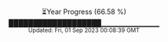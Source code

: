 <p align="center">
⏳Year Progress (66.58 %) <br>
███████████████████▁▁▁▁▁▁▁▁▁▁▁ <br>
<sub>Updated: Fri, 01 Sep 2023 00:08:39 GMT</sub>
</p>

